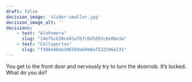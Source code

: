```yaml
---
draft: false
decision_image: 'slider-smaller.jpg'
decision_image_alt: ''
decisions:
    - text: "Alohomora"
      slug: "14e7bcb30ce81efbfc6d5d93c6e0be3a"
    - text: "Colloportus"
      slug: "f388448eb1065b9ab9e0af532396e231"
---
```

You get to the front door and nervously try to turn the doornob. It’s locked. What do you do? 